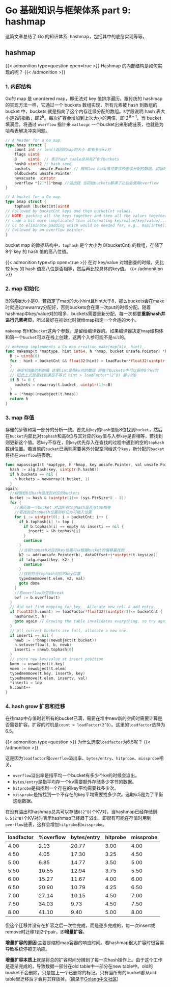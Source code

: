 # Go 基础知识与框架体系 part 9: hashmap


这篇文章总结了 Go 的知识体系: hashmap，包括其中的底层实现等等。

<!--more-->

## hashmap

{{< admonition type=question open=true >}}
Hashmap 的内部结构是如何实现的呢？
{{< /admonition >}}

### 1. 内部结构

Go的 map 是 unordered map，即无法对 key 值排序遍历。跟传统的 hashmap 的实现方法一样，它通过一个 buckets 数组实现，所有元素被 hash 到数组的 bucket 中，buckets 就是指向了这个内存连续分配的数组。`B`字段说明 hash 表大小是2的指数，即$2^B$。每次扩容会增加到上次大小的两倍，即 $2^{B+1}$。当 bucket 填满后，将通过 `overflow` 指针来 `mallocgc` 一个bucket出来形成链表，也就是为哈希表解决冲突问题。

```go
// A header for a Go map.
type hmap struct {
	count int // len()返回的map的大小 即有多少kv对
	flags uint8
	B     uint8  // 表示hash table总共有2^B个buckets 
	hash0 uint32 // hash seed
	buckets    unsafe.Pointer // 按照low hash值可查找的连续分配的数组，初始时为16个Buckets.
	oldbuckets unsafe.Pointer 
	nevacuate  uintptr      
	overflow *[2]*[]*bmap //溢出链 当初始buckets都满了之后会使用overflow
}

// A bucket for a Go map.
type bmap struct {
    tophash [bucketCnt]uint8
// Followed by bucketCnt keys and then bucketCnt values.
// NOTE: packing all the keys together and then all the values together makes the
// code a bit more complicated than alternating key/value/key/value/... but it allows
// us to eliminate padding which would be needed for, e.g., map[int64]int8.
// Followed by an overflow pointer.
}
```
bucket map 的数据结构中，`tophash` 是个大小为 8(bucketCnt) 的数组，存储了8个 key 的 hash 值的高八位值。

{{< admonition type=tip open=true >}}
在对 key/value 对增删查的时候，先比较 key 的 hash 值高八位是否相等，然后再比较具体的key值。
{{< /admonition  >}}

### 2. map 初始化

B的初始大小是0，若指定了map的大小hint且hint大于8，那么buckets会在make时就通过newarray分配好，否则buckets会在第一次put的时候分配。随着hashmap中key/value对的增多，buckets需要重新分配，每一次都要**重新hash并进行元素拷贝**，所以最好在初始化时就给map指定一个合适的大小。

`makemap` 有`h`和`bucket`这两个参数，是留给编译器的。如果编译器决定`hmap`结构体和第一个`bucket`可以在栈上创建，这两个入参可能不是`nil`的。

```go
// makemap implemments a Go map creation make(map[k]v, hint)
func makemap(t *maptype, hint int64, h *hmap, bucket unsafe.Pointer) *hmap{
  B := uint8(0)
  for ; hint > bucketCnt && float32(hint) > loadFactor*float32(uintptr(1)<<B); B++ {
  }
  // 确定初始B的初始值 这里hint是指kv对的数目 而每个buckets中可以保存8个kv对
  // 因此上式是要找到满足不等式 hint > loadFactor*(2^B) 最小的B
  if B != 0 {
    buckets = newarray(t.bucket, uintptr(1)<<B)
  }
  h = (*hmap)(newobject(t.hmap))
  return h
}
```
### 3. map 存值

存储的步骤和第一部分的分析一致。首先用`key`的`hash`值低8位找到`bucket`，然后在`bucket`内部比对`tophash`和高8位与其对应的`key`值与入参`key`是否相等，若找到则更新这个值。若`key`不存在，则`key`优先存入在查找的过程中遇到的空的`tophash`数组位置。若当前的`bucket`已满则需要另外分配空间给这个`key`，新分配的`bucket`将挂在`overflow`链表后。

```go
func mapassign1(t *maptype, h *hmap, key unsafe.Pointer, val unsafe.Pointer) {
  hash := alg.hash(key, uintptr(h.hash0))
  if h.buckets == nil {
    h.buckets = newarray(t.bucket, 1)
  }
again:
  //根据低8位hash值找到对应的buckets
  bucket := hash & (uintptr(1)<> (sys.PtrSize*8 - 8))
  for {
    //遍历每一个bucket 对比所有tophash是否与top相等
    //若找到空tophash位置则标记为可插入位置
    for i := uintptr(0); i < bucketCnt; i++ {
      if b.tophash[i] != top {
        if b.tophash[i] == empty && inserti == nil {
          inserti = &b.tophash[i]
        } 
        continue
      }
      //当前tophash对应的key位置可以根据bucket的偏移量找到
      k2 := add(unsafe.Pointer(b), dataOffset+i*uintptr(t.keysize))
      if !alg.equal(key, k2) {
        continue
      }
      //找到符合tophash对应的key位置
      typedmemmove(t.elem, v2, val)
      goto done
    }
    //若overflow为空则break
    ovf := b.overflow(t)
  }
  // did not find mapping for key.  Allocate new cell & add entry.
  if float32(h.count) >= loadFactor*float32((uintptr(1)<= bucketCnt {
    hashGrow(t, h)
    goto again // Growing the table invalidates everything, so try again
  }
  // all current buckets are full, allocate a new one.
  if inserti == nil {
    newb := (*bmap)(newobject(t.bucket))
    h.setoverflow(t, b, newb)
    inserti = &newb.tophash[0]
  }
  // store new key/value at insert position
  kmem := newobject(t.key)
  vmem := newobject(t.elem)
  typedmemmove(t.key, insertk, key) 
  typedmemmove(t.elem, insertv, val)
  *inserti = top
  h.count++
}
```

### 4. hash grow 扩容和迁移

在往map中存值时若所有的bucket已满，需要在堆中new新的空间时需要计算是否需要扩容。扩容的时机是`count > loadFactor(2^B)`。这里的`loadfactor`选择为6.5。

{{< admonition type=question >}}
为什么选取`loadfactor`为6.5呢？
{{< /admonition >}}

这是因为`loadfactor`和`overflow`溢出率、`bytes/entry`、`hitprobe`、`missprobe`相关。

- `overflow`溢出率是指平均一个bucket有多少个kv的时候会溢出。
- `bytes/entry`是指平均存一个kv需要额外存储多少字节的数据。
- `hitprobe`是指找到一个存在的key平均需要找多少次。
- `missprobe`是指找到一个不存在的key平均需要找多少次。选取6.5是为了平衡这组数据。

在没有溢出时hashmap总共可以存储`8(2^B)`个KV对，当hashmap已经存储到`6.5(2^B)`个KV对时表示hashmap已经趋于溢出，即很有可能在存值时用到`overflow`链表，这样会增加`hitprobe`和`missprobe`。

| **loadfactor** | **%overflow** | **bytes/entry** | **hitprobe** | **missprobe** |
|----------------|---------------|-----------------|--------------|---------------|
| 4.00           | 2.13          | 20.77           | 3.00         | 4.00          |
| 4.50           | 4.05          | 17.30           | 3.25         | 4.50          |
| 5.00           | 6.85          | 14.77           | 3.50         | 5.00          |
| 5.50           | 10.55         | 12.94           | 3.75         | 5.50          |
| 6.00           | 15.27         | 11.67           | 4.00         | 6.00          |
| 6.50           | 20.90         | 10.79           | 4.25         | 6.50          |
| 7.00           | 27.14         | 10.15           | 4.50         | 7.00          |
| 7.50           | 34.03         | 9.73            | 4.50         | 7.50          |
| 8.00           | 41.10         | 9.40            | 5.00         | 8.00          |

但这个迁移并没有在扩容之后一次性完成，而是逐步完成的，每一次insert或remove时迁移1到2个pair，即**增量扩容**。

**增量扩容的原因**:主要是缩短map容器的响应时间。若hashmap很大扩容时很容易导致系统停顿无响应。

**增量扩容本质上**就是将总的扩容时间分摊到了每一次hash操作上。由于这个工作是逐渐完成的，导致数据一部分在old table中一部分在new table中。old的bucket不会删除，只是加上一个已删除的标记。只有当所有的bucket都从old table里迁移后才会将其释放掉。(摘录于[Golang中文社区](https://studygolang.com/articles/11979))

